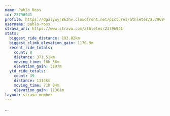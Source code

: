 ```yaml
---
name: Pablo Ross
id: 23796941
profile: https://dgalywyr863hv.cloudfront.net/pictures/athletes/23796941/14615399/1/large.jpg
username: pablo-ross
strava_url: https://www.strava.com/athletes/23796941
stats:
  biggest_ride_distance: 193.82km
  biggest_climb_elevation_gain: 1170.9m
  recent_ride_totals:
    count: 8
    distance: 371.51km
    moving_time: 16h 36m
    elevation_gain: 3197m
  ytd_ride_totals:
    count: 39
    distance: 1314km
    moving_time: 71h 04m
    elevation_gain: 11361m
layout: strava_member
--- 
```

...
